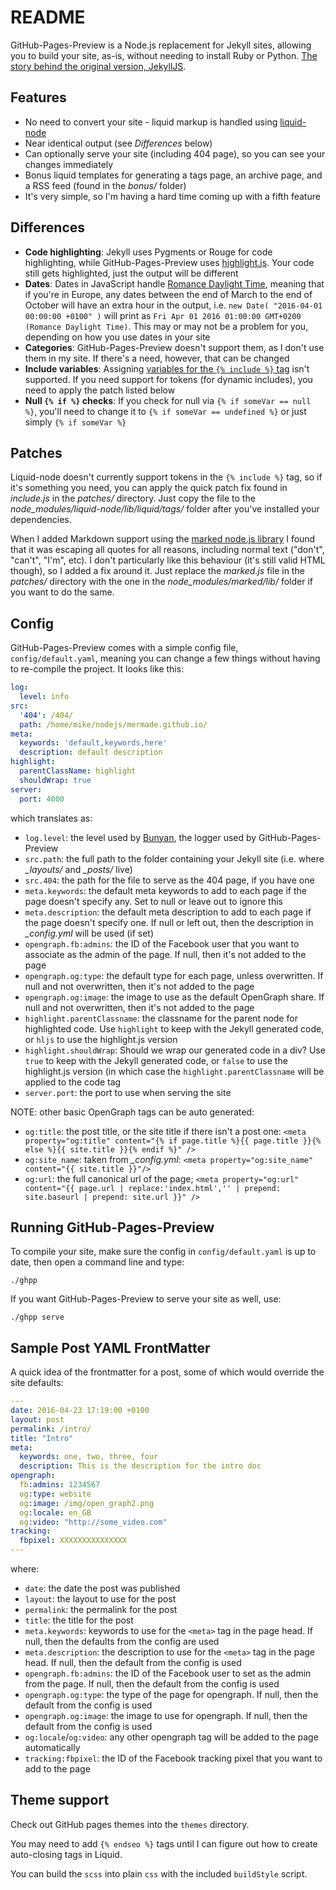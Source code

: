 # README #

GitHub-Pages-Preview is a Node.js replacement for Jekyll sites, allowing you to build your site, as-is, without needing to install Ruby or Python. [The story behind the original version, JekyllJS](http://divillysausages.com/2016/01/24/leaving-jekyll-behind/).

## Features ##

- No need to convert your site - liquid markup is handled using [liquid-node](https://github.com/sirlantis/liquid-node)
- Near identical output (see *Differences* below)
- Can optionally serve your site (including 404 page), so you can see your changes immediately
- Bonus liquid templates for generating a tags page, an archive page, and a RSS feed (found in the *bonus/* folder)
- It's very simple, so I'm having a hard time coming up with a fifth feature

## Differences ##

- **Code highlighting**: Jekyll uses Pygments or Rouge for code highlighting, while GitHub-Pages-Preview uses [highlight.js](https://highlightjs.org/). Your code still gets highlighted, just the output will be different
- **Dates**: Dates in JavaScript handle [Romance Daylight Time](https://en.wikipedia.org/wiki/Central_European_Time), meaning that if you're in Europe, any dates between the end of March to the end of October will have an extra hour in the output, i.e. `new Date( "2016-04-01 00:00:00 +0100" )` will print as `Fri Apr 01 2016 01:00:00 GMT+0200 (Romance Daylight Time)`. This may or may not be a problem for you, depending on how you use dates in your site
- **Categories**: GitHub-Pages-Preview doesn't support them, as I don't use them in my site. If there's a need, however, that can be changed
- **Include variables**: Assigning [variables for the `{% include %}` tag](http://jekyllrb.com/docs/templates/#includes) isn't supported. If you need support for tokens (for dynamic includes), you need to apply the patch listed below
- **Null `{% if %}` checks**: If you check for null via `{% if someVar == null %}`, you'll need to change it to `{% if someVar == undefined %}` or just simply `{% if someVar %}`

## Patches ##

Liquid-node doesn't currently support tokens in the `{% include %}` tag, so if it's something you need, you can apply the quick patch fix found in *include.js* in the *patches/* directory. Just copy the file to the *node_modules/liquid-node/lib/liquid/tags/* folder after you've installed your dependencies.

When I added Markdown support using the [marked node.js library](https://github.com/chjj/marked) I found that it was escaping all quotes for all reasons, including normal text ("don't", "can't", "I'm", etc). I don't particularly like this behaviour (it's still valid HTML though), so I added a fix around it. Just replace the *marked.js* file in the *patches/* directory with the one in the *node_modules/marked/lib/* folder if you want to do the same.

## Config ##

GitHub-Pages-Preview comes with a simple config file, `config/default.yaml`, meaning you can change a few things without having to re-compile the project. It looks like this:

```yaml
log:
  level: info
src:
  '404': /404/
  path: /home/mike/nodejs/mermade.github.io/
meta:
  keywords: 'default,keywords,here'
  description: default description
highlight:
  parentClassName: highlight
  shouldWrap: true
server:
  port: 4000
```

which translates as:

- `log.level`: the level used by [Bunyan](https://github.com/trentm/node-bunyan), the logger used by GitHub-Pages-Preview
- `src.path`: the full path to the folder containing your Jekyll site (i.e. where *_layouts/* and *_posts/* live)
- `src.404`: the path for the file to serve as the 404 page, if you have one
- `meta.keywords`: the default meta keywords to add to each page if the page doesn't specify any. Set to null or leave out to ignore this
- `meta.description`: the default meta description to add to each page if the page doesn't specify one. If null or left out, then the description in *_config.yml* will be used (if set)
- `opengraph.fb:admins`: the ID of the Facebook user that you want to associate as the admin of the page. If null, then it's not added to the page
- `opengraph.og:type`: the default type for each page, unless overwritten. If null and not overwritten, then it's not added to the page
- `opengraph.og:image`: the image to use as the default OpenGraph share. If null and not overwritten, then it's not added to the page
- `highlight.parentClassname`: the classname for the parent node for highlighted code. Use `highlight` to keep with the Jekyll generated code, or `hljs` to use the highlight.js version
- `highlight.shouldWrap`: Should we wrap our generated code in a div? Use `true` to keep with the Jekyll generated code, or `false` to use the highlight.js version (in which case the `highlight.parentClassname` will be applied to the code tag
- `server.port`: the port to use when serving the site

NOTE: other basic OpenGraph tags can be auto generated:

- `og:title`: the post title, or the site title if there isn't a post one: `<meta property="og:title" content="{% if page.title %}{{ page.title }}{% else %}{{ site.title }}{% endif %}" />`
- `og:site_name`: taken from *_config.yml*: `<meta property="og:site_name" content="{{ site.title }}"/>`
- `og:url`: the full canonical url of the page; `<meta property="og:url" content="{{ page.url | replace:'index.html','' | prepend: site.baseurl | prepend: site.url }}" />`

## Running GitHub-Pages-Preview ##

To compile your site, make sure the config in `config/default.yaml` is up to date, then open a command line and type:

`./ghpp`

If you want GitHub-Pages-Preview to serve your site as well, use:

`./ghpp serve`

## Sample Post YAML FrontMatter ##

A quick idea of the frontmatter for a post, some of which would override the site defaults:

```yaml
---
date: 2016-04-23 17:19:00 +0100
layout: post
permalink: /intro/
title: "Intro"
meta:
  keywords: one, two, three, four
  description: This is the description for the intro doc
opengraph:
  fb:admins: 1234567
  og:type: website
  og:image: /img/open_graph2.png
  og:locale: en_GB
  og:video: "http://some_video.com"
tracking:
  fbpixel: XXXXXXXXXXXXXXX
---
```

where:

- `date`: the date the post was published
- `layout`: the layout to use for the post
- `permalink`: the permalink for the post
- `title`: the title for the post
- `meta.keywords`: keywords to use for the `<meta>` tag in the page head. If null, then the defaults from the config are used
- `meta.description`: the description to use for the `<meta>` tag in the page head. If null, then the default from the config is used
- `opengraph.fb:admins`: the ID of the Facebook user to set as the admin from the page. If null, then the default from the config is used
- `opengraph.og:type`: the type of the page for opengraph. If null, then the default from the config is used
- `opengraph.og:image`: the image to use for opengraph. If null, then the default from the config is used
- `og:locale`/`og:video`: any other opengraph tag will be added to the page automatically
- `tracking:fbpixel`: the ID of the Facebook tracking pixel that you want to add to the page

## Theme support

Check out GitHub pages themes into the `themes` directory.

You may need to add `{% endseo %}` tags until I can figure out how to create auto-closing tags in Liquid.

You can build the `scss` into plain `css` with the included `buildStyle` script.

